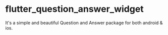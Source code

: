# flutter_question_answer_widget

It's a simple and beautiful Question and Answer package for both android & ios.
